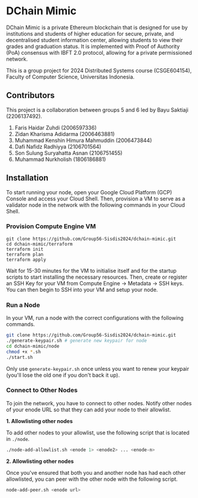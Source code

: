 
# DChain Mimic

DChain Mimic is a private Ethereum blockchain that is designed for use by institutions and students of higher education for secure, private, and decentralised student information center, allowing students to view their grades and graduation status. It is implemented with Proof of Authority (PoA) consensus with IBFT 2.0 protocol, allowing for a private permissioned network.

This is a group project for 2024 Distributed Systems course (CSGE604154), Faculty of Computer Science, Universitas Indonesia.

## Contributors

This project is a collaboration between groups 5 and 6 led by Bayu Saktiaji (2206137492).

1. Faris Haidar Zuhdi (2006597336) 
2. Zidan Kharisma Adidarma (2006463881)
3. Muhammad Kenshin Himura Mahmuddin (2006473844)
4. Dafi Nafidz Radhiyya (2106701564)
5. Son Sulung Suryahatta Asnan (2106751455)
6. Muhammad Nurkholish (1806186881)

## Installation

To start running your node, open your Google Cloud Platform (GCP) Console and access your Cloud Shell. Then, provision a VM to serve as a validator node in the network with the following commands in your Cloud Shell.

### Provision Compute Engine VM
```
git clone https://github.com/Group56-Sisdis2024/dchain-mimic.git
cd dchain-mimic/terraform
terraform init
terraform plan
terraform apply
```

Wait for 15-30 minutes for the VM to initialise itself and for the startup scripts to start installing the necessary resources. Then, create or register an SSH Key for your VM from Compute Engine -> Metadata -> SSH keys. You can then begin to SSH into your VM and setup your node.


### Run a Node

In your VM, run a node with the correct configurations with the following commands.

```sh
git clone https://github.com/Group56-Sisdis2024/dchain-mimic.git
./generate-keypair.sh # generate new keypair for node
cd dchain-mimic/node
chmod +x *.sh
./start.sh
```

Only use `generate-keypair.sh` once unless you want to renew your keypair (you'll lose the old one if you don't back it up).


### Connect to Other Nodes

To join the network, you have to connect to other nodes. Notify other nodes of your enode URL so that they can add your node to their allowlist. 

**1. Allowlisting other nodes** 

To add other nodes to your allowlist, use the following script that is located in `./node`.

```sh
./node-add-allowlist.sh <enode 1> <enode2> ... <enode-n>
```

**2. Allowlisting other nodes** 

Once you've ensured that both you and another node has had each other allowlisted, you can peer with the other node with the following script.

```sh
node-add-peer.sh <enode url>
```
